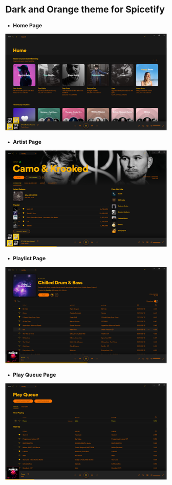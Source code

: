 # Dark and Orange theme for Spicetify

- ### Home Page
![HomeScreenshot](../../assets/Themes/DarkOrange/DarkOrangeHome.png?raw=true "Home")

- ### Artist Page
![ArtistScreenshot](../../assets/Themes/DarkOrange/DarkOrangeArtist.png?raw=true "Aritst")

- ### Playlist Page
![PlaylistScreenshot](../../assets/Themes/DarkOrange/DarkOrangePlaylist.png?raw=true "Playlist")

- ### Play Queue Page
![QueueScreenshot](../../assets/Themes/DarkOrange/DarkOrangeQueue.png?raw=true "Queue")
